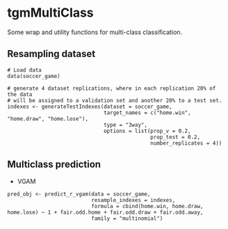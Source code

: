 tgmMultiClass
=============

Some wrap and utility functions for multi-class classification.

## Resampling dataset

```
# Load data
data(soccer_game)

# generate 4 dataset replications, where in each replication 20% of the data
# will be assigned to a validation set and another 20% to a test set.
indexes <- generateTestIndexes(dataset = soccer_game, 
                               target_names = c("home.win", "home.draw", "home.lose"), 
                               type = "3way", 
                               options = list(prop_v = 0.2, 
                                              prop_test = 0.2,
                                              number_replicates = 4))
```

## Multiclass prediction

* VGAM

```
pred_obj <- predict_r_vgam(data = soccer_game, 
                           resample_indexes = indexes,
                           formula = cbind(home.win, home.draw, home.lose) ~ 1 + fair.odd.home + fair.odd.draw + fair.odd.away, 
                           family = "multinomial")   
```





